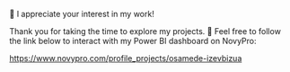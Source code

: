 📍 I appreciate your interest in my work!

Thank you for taking the time to explore my projects.
🔴 Feel free to follow the link below to interact with my Power BI dashboard on NovyPro:

https://www.novypro.com/profile_projects/osamede-izevbizua

